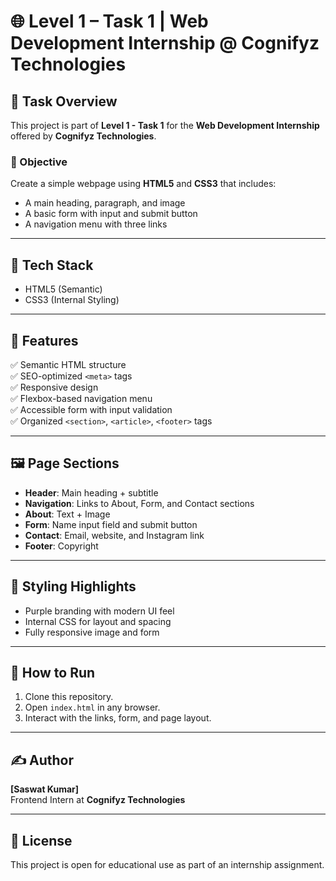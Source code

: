 # 🌐 Level 1 – Task 1 | Web Development Internship @ Cognifyz Technologies

## 📌 Task Overview

This project is part of **Level 1 - Task 1** for the **Web Development Internship** offered by **Cognifyz Technologies**.

### 🧠 Objective

Create a simple webpage using **HTML5** and **CSS3** that includes:
- A main heading, paragraph, and image
- A basic form with input and submit button
- A navigation menu with three links

---

## 🧱 Tech Stack
- HTML5 (Semantic)
- CSS3 (Internal Styling)

---

## 📂 Features

✅ Semantic HTML structure  
✅ SEO-optimized `<meta>` tags  
✅ Responsive design  
✅ Flexbox-based navigation menu  
✅ Accessible form with input validation  
✅ Organized `<section>`, `<article>`, `<footer>` tags

---

## 🖼️ Page Sections
- **Header**: Main heading + subtitle
- **Navigation**: Links to About, Form, and Contact sections
- **About**: Text + Image
- **Form**: Name input field and submit button
- **Contact**: Email, website, and Instagram link
- **Footer**: Copyright

---

## 🎨 Styling Highlights
- Purple branding with modern UI feel
- Internal CSS for layout and spacing
- Fully responsive image and form

---

## 🏁 How to Run
1. Clone this repository.
2. Open `index.html` in any browser.
3. Interact with the links, form, and page layout.

---

## ✍️ Author
**[Saswat Kumar]**  
Frontend Intern at **Cognifyz Technologies**

---

## 📜 License
This project is open for educational use as part of an internship assignment.
